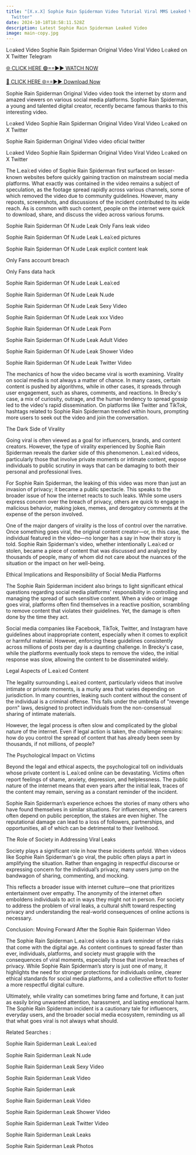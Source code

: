 ```yaml
---
title: "[X.x.X] Sophie Rain Spiderman Video Tutorial Viral MMS Leaked Video On
  Twitter"
date: 2024-10-18T18:58:11.528Z
description: Latest Sophie Rain Spiderman Leaked Video
image: main-copy.jpg
---
```

L𝚎aked Video Sophie Rain Spiderman Original Video Viral Video L𝚎aked on X Twitter Telegram





[🌐 CLICK HERE 🟢==►► WATCH NOW](https://sportsliveupdate.online/leaks/)

[🔴 CLICK HERE 🌐==►► Download Now](https://sportsliveupdate.online/leaks/)





Sophie Rain Spiderman Original Video video took the internet by storm and amazed viewers on various social media platforms. Sophie Rain Spiderman, a young and talented digital creator, recently became famous thanks to this interesting video.





L𝚎aked Video Sophie Rain Spiderman Original Video Viral Video L𝚎aked on X Twitter





Sophie Rain Spiderman Original Video video oficial twitter





L𝚎aked Video Sophie Rain Spiderman Original Video Viral Video L𝚎aked on X Twitter





The L.ea𝚔ed video of Sophie Rain Spiderman first surfaced on lesser-known websites before quickly gaining traction on mainstream social media platforms. What exactly was contained in the video remains a subject of speculation, as the footage spread rapidly across various channels, some of which removed the video due to community guidelines. However, many reposts, screenshots, and discussions of the incident contributed to its wide reach. As is common with such content, people on the internet were quick to download, share, and discuss the video across various forums.





Sophie Rain Spiderman Of N.ude Leak Only Fans leak video





Sophie Rain Spiderman Of N.ude Leak L.ea𝚔ed pictures





Sophie Rain Spiderman Of N.ude Leak explicit content leak





Only Fans account breach





Only Fans data hack





Sophie Rain Spiderman Of N.ude Leak L.ea𝚔ed





Sophie Rain Spiderman Of N.ude Leak N.ude





Sophie Rain Spiderman Of N.ude Leak Sexy Video





Sophie Rain Spiderman Of N.ude Leak xxx Video





Sophie Rain Spiderman Of N.ude Leak Porn





Sophie Rain Spiderman Of N.ude Leak Adult Video





Sophie Rain Spiderman Of N.ude Leak Shower Video





Sophie Rain Spiderman Of N.ude Leak Twitter Video





The mechanics of how the video became viral is worth examining. Virality on social media is not always a matter of chance. In many cases, certain content is pushed by algorithms, while in other cases, it spreads through user engagement, such as shares, comments, and reactions. In Brecky's case, a mix of curiosity, outrage, and the human tendency to spread gossip led to the video's rapid dissemination. On platforms like Twitter and TikTok, hashtags related to Sophie Rain Spiderman trended within hours, prompting more users to seek out the video and join the conversation.





The Dark Side of Virality





Going viral is often viewed as a goal for influencers, brands, and content creators. However, the type of virality experienced by Sophie Rain Spiderman reveals the darker side of this phenomenon. L.ea𝚔ed videos, particularly those that involve private moments or intimate content, expose individuals to public scrutiny in ways that can be damaging to both their personal and professional lives.





For Sophie Rain Spiderman, the leaking of this video was more than just an invasion of privacy; it became a public spectacle. This speaks to the broader issue of how the internet reacts to such leaks. While some users express concern over the breach of privacy, others are quick to engage in malicious behavior, making jokes, memes, and derogatory comments at the expense of the person involved.





One of the major dangers of virality is the loss of control over the narrative. Once something goes viral, the original content creator—or, in this case, the individual featured in the video—no longer has a say in how their story is told. Sophie Rain Spiderman's video, whether intentionally L.ea𝚔ed or stolen, became a piece of content that was discussed and analyzed by thousands of people, many of whom did not care about the nuances of the situation or the impact on her well-being.





Ethical Implications and Responsibility of Social Media Platforms





The Sophie Rain Spiderman incident also brings to light significant ethical questions regarding social media platforms' responsibility in controlling and managing the spread of such sensitive content. When a video or image goes viral, platforms often find themselves in a reactive position, scrambling to remove content that violates their guidelines. Yet, the damage is often done by the time they act.





Social media companies like Facebook, TikTok, Twitter, and Instagram have guidelines about inappropriate content, especially when it comes to explicit or harmful material. However, enforcing these guidelines consistently across millions of posts per day is a daunting challenge. In Brecky's case, while the platforms eventually took steps to remove the video, the initial response was slow, allowing the content to be disseminated widely.





Legal Aspects of L.ea𝚔ed Content





The legality surrounding L.ea𝚔ed content, particularly videos that involve intimate or private moments, is a murky area that varies depending on jurisdiction. In many countries, leaking such content without the consent of the individual is a criminal offense. This falls under the umbrella of "revenge porn" laws, designed to protect individuals from the non-consensual sharing of intimate materials.





However, the legal process is often slow and complicated by the global nature of the internet. Even if legal action is taken, the challenge remains: how do you control the spread of content that has already been seen by thousands, if not millions, of people?





The Psychological Impact on Victims





Beyond the legal and ethical aspects, the psychological toll on individuals whose private content is L.ea𝚔ed online can be devastating. Victims often report feelings of shame, anxiety, depression, and helplessness. The public nature of the internet means that even years after the initial leak, traces of the content may remain, serving as a constant reminder of the incident.





Sophie Rain Spiderman’s experience echoes the stories of many others who have found themselves in similar situations. For influencers, whose careers often depend on public perception, the stakes are even higher. The reputational damage can lead to a loss of followers, partnerships, and opportunities, all of which can be detrimental to their livelihood.





The Role of Society in Addressing Viral Leaks





Society plays a significant role in how these incidents unfold. When videos like Sophie Rain Spiderman's go viral, the public often plays a part in amplifying the situation. Rather than engaging in respectful discourse or expressing concern for the individual’s privacy, many users jump on the bandwagon of sharing, commenting, and mocking.





This reflects a broader issue with internet culture—one that prioritizes entertainment over empathy. The anonymity of the internet often emboldens individuals to act in ways they might not in person. For society to address the problem of viral leaks, a cultural shift toward respecting privacy and understanding the real-world consequences of online actions is necessary.





Conclusion: Moving Forward After the Sophie Rain Spiderman Video





The Sophie Rain Spiderman L.ea𝚔ed video is a stark reminder of the risks that come with the digital age. As content continues to spread faster than ever, individuals, platforms, and society must grapple with the consequences of viral moments, especially those that involve breaches of privacy. While Sophie Rain Spiderman’s story is just one of many, it highlights the need for stronger protections for individuals online, clearer ethical standards for social media platforms, and a collective effort to foster a more respectful digital culture.





Ultimately, while virality can sometimes bring fame and fortune, it can just as easily bring unwanted attention, harassment, and lasting emotional harm. The Sophie Rain Spiderman incident is a cautionary tale for influencers, everyday users, and the broader social media ecosystem, reminding us all that what goes viral is not always what should.





Related Searches :





Sophie Rain Spiderman Leak L.ea𝚔ed





Sophie Rain Spiderman Leak N.ude





Sophie Rain Spiderman Leak Sexy Video





Sophie Rain Spiderman Leak Video





Sophie Rain Spiderman Leak





Sophie Rain Spiderman Leak Video





Sophie Rain Spiderman Leak Shower Video





Sophie Rain Spiderman Leak Twitter Video





Sophie Rain Spiderman Leak Leaks





Sophie Rain Spiderman Leak Photos